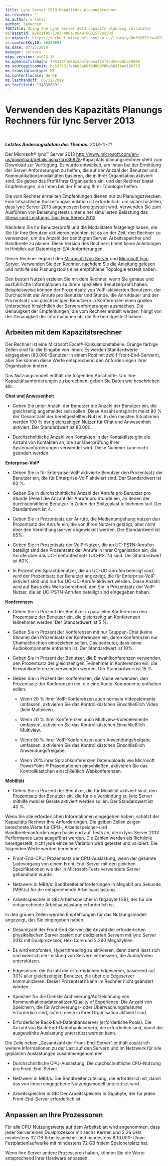 ```yaml
---
title: Lync Server 2013-Kapazitäts planungsrechner
ms.reviewer: ''
ms.author: v-lanac
author: lanachin
TOCTitle: Using the Lync Server 2013 capacity planning calculator
ms:assetid: e86c1f05-1393-408a-9549-6001572ec50d
ms:mtpsurl: https://technet.microsoft.com/en-us/library/Dn362852(v=OCS.15)
ms:contentKeyID: 56280894
ms.date: 07/23/2014
manager: serdars
mtps_version: v=OCS.15
ms.openlocfilehash: 385127f1686c2a4fa5beaf33f02d2eec6ba19500
ms.sourcegitcommit: bb53f131fabb03a66f0d000f8ba668fbad190778
ms.translationtype: MT
ms.contentlocale: de-DE
ms.lasthandoff: 05/11/2019
ms.locfileid: "34839689"
---
```

<div data-xmlns="http://www.w3.org/1999/xhtml">

<div class="topic" data-xmlns="http://www.w3.org/1999/xhtml" data-msxsl="urn:schemas-microsoft-com:xslt" data-cs="http://msdn.microsoft.com/en-us/">

<div data-asp="http://msdn2.microsoft.com/asp">

# <a name="using-the-capacity-planning-calculator-for-lync-server-2013"></a>Verwenden des Kapazitäts Planungs Rechners für lync Server 2013

</div>

<div id="mainSection">

<div id="mainBody">

<span> </span>

_**Letztes Änderungsdatum des Themas:** 2013-11-21_

Der Microsoft® lync™ Server 2013 <http://www.microsoft.com/en-us/download/details.aspx?id=36828>-Kapazitäts planungsrechner steht zum Download zur Verfügung. Es wurde entwickelt, um Ihnen bei der Ermittlung der Server Anforderungen zu helfen, die auf der Anzahl der Benutzer und Kommunikationsmodalitäten basieren, die in Ihrer Organisation aktiviert sind. Sie geben das Profil Ihrer Organisation ein, und der Rechner bietet Empfehlungen, die Ihnen bei der Planung Ihrer Topologie helfen.

Die vom Rechner erstellten Empfehlungen dienen nur zu Planungszwecken. Eine tatsächliche Auslastungssimulation ist erforderlich, um sicherzustellen, dass lync Server 2013 angemessen bereitgestellt wird. Verwenden Sie zum Ausführen von Belastungstests unter einer simulierten Belastung das [Stress-und Leistungs Tool lync Server 2013](http://go.microsoft.com/fwlink/?linkid=282724).

Nachdem Sie Ihr Benutzerprofil und die Modalitäten festgelegt haben, die Sie für Ihre Benutzer aktivieren möchten, ist es an der Zeit, den Rechner zu verwenden, um die Anzahl der benötigten Server, Arbeitsspeicher und Bandbreite zu planen. Diese Version des Rechners bietet keine Anleitungen in Hinblick auf Datenträger-E/A-Anforderungen.

Dieser Rechner ergänzt den [Microsoft lync Server](http://go.microsoft.com/fwlink/?linkid=282725) und [Microsoft lync Server](lync-server-2013-planning.md). Verwenden Sie den Rechner, nachdem Sie die Anleitung gelesen und mithilfe des Planungstools eine empfohlene Topologie erstellt haben.

Den besten Nutzen erzielen Sie mit dem Rechner, wenn Sie genaue und ausführliche Informationen zu Ihrem speziellen Benutzerprofil haben. Beispielsweise können der Prozentsatz von VoIP-aktivierten Benutzern, der Durchschnitt der Anrufe pro Benutzer und Stunde, die Anrufdauer und der Prozentsatz von gleichzeitigen Benutzern in Konferenzen einen großen Unterschied hinsichtlich der Serveranforderungen ausmachen. Die Genauigkeit der Empfehlungen, die vom Rechner erstellt werden, hängt von der Genauigkeit der Informationen ab, die Sie bereitgestellt haben.

<div>

## <a name="using-the-capacity-calculator"></a>Arbeiten mit dem Kapazitätsrechner

Der Rechner ist eine Microsoft Excel®-Kalkulationstabelle. Orange farbige Zellen sind für die Eingabe von Ihnen. Es werden Standardwerte eingegeben (80.000-Benutzer in einem Pool mit zwölf Front-End-Servern), aber Sie können diese Werte entsprechend den Anforderungen Ihrer Organisation ändern.

Das Nutzungsmodell enthält die folgenden Abschnitte. Um Ihre Kapazitätsanforderungen zu berechnen, geben Sie Daten wie beschrieben ein:

**Chat und Anwesenheit**

  - Geben Sie unter Anzahl der Benutzer die Anzahl der Benutzer ein, die gleichzeitig angemeldet sein sollen. Diese Anzahl entspricht meist 80 % der Gesamtzahl der bereitgestellten Nutzer. In den meisten Situationen werden 100 % der gleichzeitigen Nutzer für Chat und Anwesenheit aktiviert. Der Standardwert ist 80.000.

  - Durchschnittliche Anzahl von Kontakten in der Kontaktliste gibt die Anzahl von Kontakten an, die zur Überprüfung Ihrer Systemanforderungen verwendet wird. Diese Nummer kann nicht geändert werden.

**Enterprise-VoIP**

  - Geben Sie in für Enterprise-VoIP aktivierte Benutzer den Prozentsatz der Benutzer ein, die für Enterprise-VoIP aktiviert sind. Der Standardwert ist 60 %.

  - Geben Sie in durchschnittliche Anzahl der Anrufe pro Benutzer pro Stunde (Peak) die Anzahl der Anrufe pro Stunde ein, an denen der durchschnittliche Benutzer in Zeiten der Spitzenlast teilnehmen soll. Der Standardwert ist 4.

  - Geben Sie in Prozentsatz der Anrufe, die Medienumgehung nutzen den Prozentsatz der Anrufe ein, die von Ihren Nutzern getätigt, aber nicht über den Vermittlungsserver abgewickelt werden. Der Standardwert ist 65%.

  - Geben Sie in Prozentsatz der VoIP-Nutzer, die an UC-PSTN-Anrufen beteiligt sind den Prozentsatz der Anrufe in Ihrer Organisation ein, die Anrufe über das UC-Telefonfestnetz (UC-PSTN) sind. Der Standardwert ist 60%.

  - In Prozent der Sprachbenutzer, die an UC-UC-anrufen beteiligt sind, wird der Prozentsatz der Benutzer angezeigt, die für Enterprise-VoIP aktiviert sind und nur für UC-UC-Anrufe aktiviert werden. Diese Anzahl wird auf Basis des Werts berechnet, den Sie in Prozentsatz der VoIP-Nutzer, die an UC-PSTN-Anrufen beteiligt sind eingegeben haben.

**Konferenzen**

  - Geben Sie in Prozent der Benutzer in parallelen Konferenzen den Prozentsatz der Benutzer ein, die gleichzeitig an Konferenzen teilnehmen werden. Der Standardwert ist 5 %.

  - Geben Sie in Prozent der Konferenzen mit nur Gruppen-Chat (keine Stimme) den Prozentsatz der Konferenzen ein, deren Konferenzen nur Chatnachrichten einbeziehen sollen. Das bedeutet, dass keine Audiokomponente enthalten ist. Der Standardwert ist 10%.

  - Geben Sie in Prozent der Benutzer, die Einwahlkonferenzen verwenden, den Prozentsatz der gleichzeitigen Teilnehmer in Konferenzen ein, die Einwahlkonferenzen verwenden werden. Der Standardwert ist 15 %.

  - Geben Sie in Prozent der Konferenzen, die Voice verwenden, den Prozentsatz der Konferenzen ein, die eine Audio-Komponente enthalten sollen.
    
      - Wenn 20 % Ihrer VoIP-Konferenzen auch normale Videoelemente umfassen, aktivieren Sie das Kontrollkästchen Einschließlich Video (kein Multiview).
    
      - Wenn 20 % Ihrer Konferenzen auch Multiview-Videoelemente umfassen, aktivieren Sie das Kontrollkästchen Einschließlich Multiview.
    
      - Wenn 50 % Ihrer VoIP-Konferenzen auch Anwendungsfreigabe umfassen, aktivieren Sie das Kontrollkästchen Einschließlich Anwendungsfreigabe.
    
      - Wenn 20% ihrer Sprachkonferenzen Datenuploads wie Microsoft PowerPoint-® Präsentationen einschließen, aktivieren Sie das Kontrollkästchen einschließlich Webkonferenzen.

**Mobilität**

  - Geben Sie in Prozent der Benutzer, die für Mobilität aktiviert sind, den Prozentsatz der Benutzer ein, die für die Verbindung zu lync Server mithilfe mobiler Geräte aktiviert werden sollen. Der Standardwert ist 40 %.

Wenn Sie alle erforderlichen Informationen eingegeben haben, schätzt der Kapazitäts Rechner Ihre Anforderungen. Die gelben Zellen zeigen berechnete Werte für CPU-, Arbeitsspeicher-und Bandbreitenanforderungen basierend auf Tests an, die in lync Server 2013 Performance Labs ausgeführt werden. Die Zahlen werden als Richtlinie bereitgestellt, nicht jede einzelne Variation wird getestet und validiert. Die folgenden Werte werden berechnet:

  - Front-End-CPU: Prozentsatz der CPU-Auslastung, wenn der gesamte Ladevorgang von einem Front-End-Server mit den gleichen Spezifikationen wie der in Microsoft-Tests verwendete Server gehandhabt wurde.

  - Netzwerk in MBit/s: Bandbreitenanforderungen in Megabit pro Sekunde (MBit/s) für die entsprechende Arbeitsauslastung.

  - Arbeitsspeicher in GB: Arbeitsspeicher in Gigabyte (GB), der für die entsprechende Arbeitsauslastung erforderlich ist.

In den grünen Zellen werden Empfehlungen für das Nutzungsmodell angezeigt, das Sie eingegeben haben.

  - Gesamtzahl der Front-End-Server: die Anzahl der erforderlichen physikalischen Server basiert auf dedizierten Servern mit lync Server 2013 mit Dualprozessor, Hex-Core und 2.260 Megazyklen.

  - Es wird empfohlen, Hyperthreading zu aktivieren, denn damit lässt sich nachweislich die Leistung von Servern verbessern, die Audio/Video unterstützen.

  - Edgeserver: die Anzahl der erforderlichen Edgeserver, basierend auf 30% aller gleichzeitigen Benutzer, die über die Edgeserver kommunizieren. Dieser Prozentsatz kann im Rechner nicht geändert werden.

  - Speicher für die Dienste Archivierung/Aufzeichnung von Kommunikationsdatensätzen/Quality of Experience: Die Anzahl von Speichern, die für Archivierungs- oder Überwachungsfeatures erforderlich sind, sofern diese in Ihrer Organisation aktiviert sind.

  - Erforderliche Back-End-Datenbankserver (erforderliche Pools): Die Anzahl von Back-End-Datenbankservern, die erforderlich sind, damit die ausgewählte Auslastung unterstützt werden kann.

Die Zeile neben „Gesamtzahl der Front-End-Server“ enthält zusätzlich weitere Informationen zu der Last auf den Servern und im Netzwerk für alle geplanten Auslastungen zusammengenommen.

  - Durchschnittliche CPU-Auslastung: Die durchschnittliche CPU-Nutzung pro Front-End-Server.

  - Netzwerk in MBit/s: Die Bandbreitenzuteilung, die erforderlich ist, damit das von Ihnen eingegebene Nutzungsmodell unterstützt wird.

  - Arbeitsspeicher in GB: Der Arbeitsspeicher in Gigabyte, der für jeden Front-End-Server erforderlich ist.

</div>

<div>

## <a name="adjusting-for-your-processors"></a>Anpassen an Ihre Prozessoren

Für alle CPU-Nutzungswerte auf dem Arbeitsblatt wird angenommen, dass jeder Server einen Dualprozessor mit sechs Kernen und 2,26 GHz, mindestens 32 GB Arbeitsspeicher und mindestens 8 10.000-U/min-Festplattenlaufwerke mit mindestens 72 GB freiem Speicherplatz hat.

Wenn Ihre Server andere Prozessoren haben, können Sie die Werte entsprechend Ihrer Hardware anpassen.

</div>

</div>

<span> </span>

</div>

</div>

</div>

